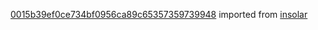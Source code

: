 [0015b39ef0ce734bf0956ca89c65357359739948](https://github.com/insolar/insolar/commit/0015b39ef0ce734bf0956ca89c65357359739948) imported from [insolar](https://github.com/insolar/insolar)
